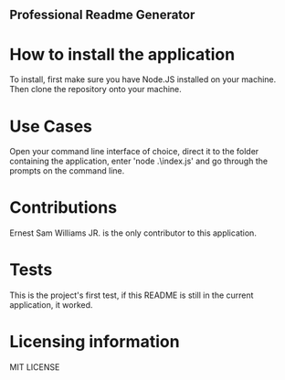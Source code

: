  ## Professional Readme Generator ##

 # How to install the application #
 To install, first make sure you have Node.JS installed on your machine. Then clone the repository onto your machine.

# Use Cases #
Open your command line interface of choice, direct it to the folder containing the application, enter 'node .\index.js' and go through the prompts on the command line.

# Contributions #
Ernest Sam Williams JR. is the only contributor to this application.

# Tests #
This is the project's first test, if this README is still in the current application, it worked.
    
# Licensing information 
MIT LICENSE